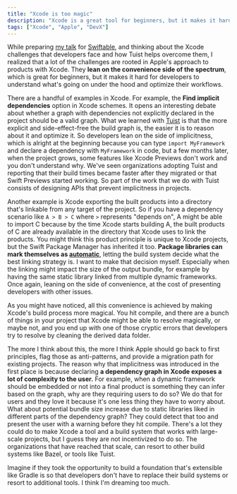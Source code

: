 ```yaml
---
title: "Xcode is too magic"
description: "Xcode is a great tool for beginners, but it makes it hard for developers to understand what's going on under the hood and optimize their workflows."
tags: ["Xcode", "Apple", "DevX"]
---
```


While preparing [my talk](https://www.youtube.com/watch?v=BqKBnFTiWQg) for [Swiftable](https://www.swiftable.co/),
and thinking about the Xcode challenges that developers face and how Tuist helps overcome them,
I realized that a lot of the challenges are rooted in Apple's approach to products with Xcode.
They **lean on the convenience side of the spectrum**, which is great for beginners,
but it makes it hard for developers to understand what's going on under the hood and optimize their workflows.

There are a handful of examples in Xcode.
For example,
the **Find implicit dependencies** option in Xcode schemes.
It opens an interesting debate about whether a graph with dependencies not explicitly declared in the project should be a valid graph.
What we learned with [Tuist](https://tuist.io) is that the more explicit and side-effect-free the build graph is,
the easier it is to reason about it and optimize it.
So developers lean on the side of implicitness,
which is alright at the beginning because you can type `import MyFramework` and declare a dependency with `MyFramework` in code, but a few months later,
when the project grows,
some features like Xcode Previews don't work and you don't understand why.
We've seen organizations adopting Tuist and reporting that their build times became faster after they migrated or that Swift Previews started working.
So part of the work that we do with Tuist consists of designing APIs that prevent implicitness in projects.

Another example is Xcode exporting the built products into a directory that's linkable from any target of the project.
So if you have a dependency scenario like `A > B > C` where `>` represents "depends on",
A might be able to import C because by the time Xcode starts building A,
the built products of C are already available in the directory that Xcode uses to link the products.
You might think this product principle is unique to Xcode projects, but the Swift Package Manager has inherited it too.
**Package libraries can mark themselves as [automatic](https://github.com/apple/swift-package-manager/blob/d25b6345a52c8097010899fdcc961a3820c607aa/Sources/PackageModel/Product.swift#L84)**, letting the build system decide what the best linking strategy is.
I want to make that decision myself.
Especially when the linking might impact the size of the output bundle,
for example by having the same static library linked from multiple dynamic frameworks.
Once again, leaning on the side of convenience, at the cost of presenting developers with other issues.

As you might have noticed,
all this convenience is achieved by making Xcode's build process more magical.
You hit compile,
and there are a bunch of things in your project that Xcode might be able to resolve magically,
or maybe not, and you end up with one of those cryptic errors that developers try to resolve by cleaning the derived data folder.

The more I think about this,
the more I think Apple should go back to first principles,
flag those as anti-patterns,
and provide a migration path for existing projects.
The reason why that implicitness was introduced in the first place is because declaring **a dependency graph in Xcode exposes a lot of complexity to the user.**
For example, when a dynamic framework should be embedded or not into a final product is something they can infer based on the graph,
why are they requiring users to do so?
We do that for users and they love it because it's one less thing they have to worry about.
What about potential bundle size increase due to static libraries liked in different parts of the dependency graph?
They could detect that too and present the user with a warning before they hit compile.
There's a lot they could do to make Xcode a tool and a build system that works with large-scale projects,
but I guess they are not incentivized to do so.
The organizations that have reached that scale,
can resort to other build systems like Bazel, or tools like Tuist.

Imagine if they took the opportunity to build a foundation that's extensible like Gradle is so that developers don't have to replace their build systems or resort to additional tools.
I think I'm dreaming too much.
